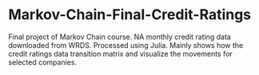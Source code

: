 # Markov-Chain-Final-Credit-Ratings
Final project of Markov Chain course. NA monthly credit rating data downloaded from WRDS. Processed using Julia.
Mainly shows how the credit ratings data transition matrix and visualize the movements for selected companies.
